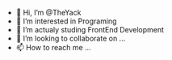 - 👋 Hi, I’m @TheYack
- 👀 I’m interested in Programing
- 🌱 I’m actualy studing FrontEnd Development
- 💞️ I’m looking to collaborate on ...
- 📫 How to reach me ...
